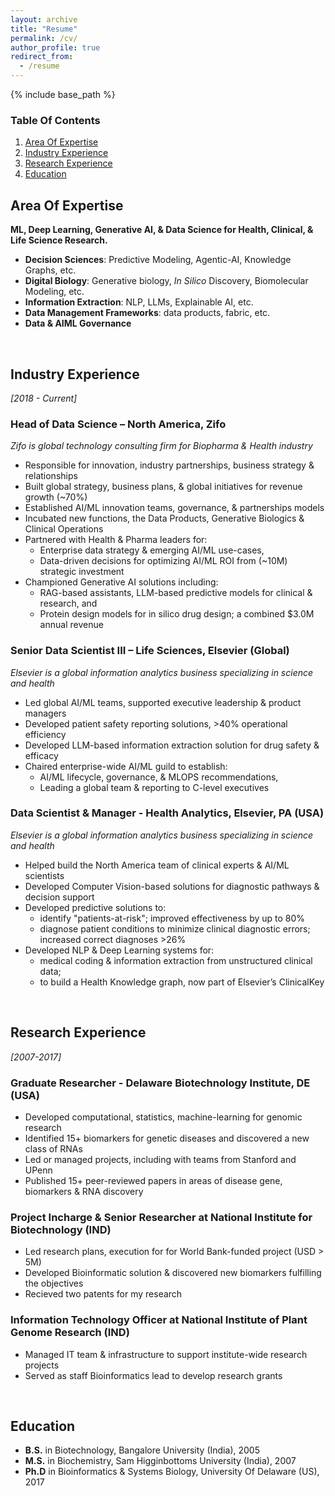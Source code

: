 ```yaml
---
layout: archive
title: "Resume"
permalink: /cv/
author_profile: true
redirect_from:
  - /resume
---
```


{% include base_path %}

### Table Of Contents
1. [Area Of Expertise](#area-of-expertise)
2. [Industry Experience](#industry-experience)
3. [Research Experience](#research-experience)
4. [Education](#education)


## Area Of Expertise
**ML, Deep Learning, Generative AI, & Data Science for Health, Clinical, & Life Science Research.**
* **Decision Sciences**: Predictive Modeling, Agentic-AI, Knowledge Graphs, etc.
* **Digital Biology**: Generative biology, *In Silico* Discovery, Biomolecular Modeling, etc.
* **Information Extraction**: NLP, LLMs, Explainable AI, etc.
* **Data Management Frameworks**: data products, fabric, etc.
* **Data & AIML Governance** 
<br>

## Industry Experience 
*[2018 - Current]*
### Head of Data Science – North America, Zifo
*Zifo is global technology consulting firm for Biopharma & Health industry*

* Responsible for innovation, industry partnerships, business strategy & relationships
* Built global strategy, business plans, & global initiatives for revenue growth (~70%)
* Established AI/ML innovation teams, governance, & partnerships models
* Incubated new functions, the Data Products, Generative Biologics & Clinical Operations
* Partnered with Health & Pharma leaders for:
  * Enterprise data strategy & emerging AI/ML use-cases, 
  * Data-driven decisions for optimizing AI/ML ROI from (~10M) strategic investment 
* Championed Generative AI solutions including:
  * RAG-based assistants, LLM-based predictive models for clinical & research, and 
  * Protein design models for in silico drug design; a combined $3.0M annual revenue 

### Senior Data Scientist III – Life Sciences, Elsevier (Global)
*Elsevier is a global information analytics business specializing in science and health*
  * Led global AI/ML teams, supported executive leadership & product managers 
  * Developed patient safety reporting solutions, >40% operational efficiency
  * Developed LLM-based information extraction solution for drug safety & efficacy
  * Chaired enterprise-wide AI/ML guild to establish: 
    * AI/ML lifecycle, governance, & MLOPS recommendations,
    * Leading a global team & reporting to C-level executives

### Data Scientist & Manager - Health Analytics, Elsevier, PA (USA)
*Elsevier is a global information analytics business specializing in science and health*
  * Helped build the North America team of clinical experts & AI/ML scientists
  * Developed Computer Vision-based solutions for diagnostic pathways & decision support
  * Developed predictive solutions to:
    * identify "patients-at-risk"; improved effectiveness by up to 80%
    * diagnose patient conditions to minimize clinical diagnostic errors; increased correct diagnoses >26%
  * Developed NLP & Deep Learning systems for:
    * medical coding & information extraction from unstructured clinical data; 
    * to build a Health Knowledge graph, now part of Elsevier’s ClinicalKey
<br>

## Research Experience 
*[2007-2017]*
### Graduate Researcher - Delaware Biotechnology Institute, DE (USA)
* Developed computational, statistics, machine-learning for genomic research
* Identified 15+ biomarkers for genetic diseases and discovered a new class of RNAs
* Led or managed projects, including with teams from Stanford and UPenn
* Published 15+ peer-reviewed papers in areas of disease gene, biomarkers & RNA discovery

### Project Incharge & Senior Researcher at National Institute for Biotechnology (IND)
* Led research plans, execution for for World Bank-funded project (USD > 5M)
* Developed Bioinformatic solution & discovered new biomarkers fulfilling the objectives
* Recieved two patents for my research 

### Information Technology Officer at National Institute of Plant Genome Research (IND)
* Managed IT team & infrastructure to support institute-wide research projects
* Served as staff Bioinformatics lead to develop research grants 
<br>

## Education
* **B.S.** in Biotechnology, Bangalore University (India), 2005
* **M.S.** in Biochemistry, Sam Higginbottoms University (India), 2007
* **Ph.D** in Bioinformatics & Systems Biology, University Of Delaware (US), 2017


<!-- Publications
======
  <ul>{% for post in site.publications %}
    {% include archive-single-cv.html %}
  {% endfor %}</ul>
  
Talks
======
  <ul>{% for post in site.talks %}
    {% include archive-single-talk-cv.html %}
  {% endfor %}</ul>
  
Teaching
======
  <ul>{% for post in site.teaching %}
    {% include archive-single-cv.html %}
  {% endfor %}</ul>
  
Service and leadership
======
* Currently signed in to 43 different slack teams -->
